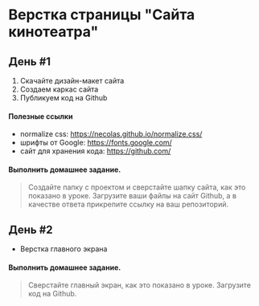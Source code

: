 Верстка страницы "Сайта кинотеатра"
=====

День #1
-----

1. Скачайте дизайн-макет сайта
2. Создаем каркас сайта
3. Публикуем код на Github

#### Полезные ссылки
* normalize css: <https://necolas.github.io/normalize.css/>
* шрифты от Google: <https://fonts.google.com/>
* сайт для хранения кода: <https://github.com/>

#### Выполнить домашнее задание.
> Создайте папку с проектом и сверстайте шапку сайта, как это показано в уроке. Загрузите ваши файлы на сайт Github, а в качестве ответа прикрепите ссылку на ваш репозиторий.


День #2
-----

* Верстка главного экрана

#### Выполнить домашнее задание.
> Сверстайте главный экран, как это показано в уроке. Загрузите код на Github.


